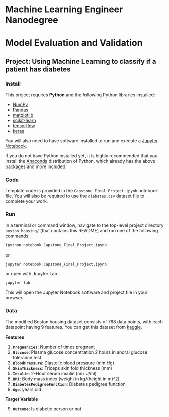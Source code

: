 # Machine Learning Engineer Nanodegree
# Model Evaluation and Validation
## Project: Using Machine Learning to classify if a patient has diabetes

### Install

This project requires **Python** and the following Python libraries installed:

- [NumPy](http://www.numpy.org/)
- [Pandas](http://pandas.pydata.org/)
- [matplotlib](http://matplotlib.org/)
- [scikit-learn](http://scikit-learn.org/stable/)
- [tensorflow](https://www.tensorflow.org/install)
- [keras](https://keras.io/)

You will also need to have software installed to run and execute a [Jupyter Notebook](http://jupyter.org/install.html).

If you do not have Python installed yet, it is highly recommended that you install the [Anaconda](https://www.anaconda.com/download/) distribution of Python, which already has the above packages and more included. 

### Code

Template code is provided in the `Capstone_Final_Project.ipynb` notebook file. You will also be required to use the `diabetes.csv` dataset file to complete your work. 

### Run

In a terminal or command window, navigate to the top-level project directory `boston_housing/` (that contains this README) and run one of the following commands:

```bash
ipython notebook Capstone_Final_Project.ipynb
```  
or
```bash
jupyter notebook Capstone_Final_Project.ipynb
```
or open with Jupyter Lab
```bash
jupyter lab
```

This will open the Jupyter Notebook software and project file in your browser.

### Data

The modified Boston housing dataset consists of 768 data points, with each datapoint having 9 features. You can get this dataset from [kaggle](https://www.kaggle.com/uciml/pima-indians-diabetes-database).

**Features**
1. **`Pregnancies`**: Number of times pregnant
2. **`Glucose`**: Plasma glucose concentration 2 hours in anoral glucose tolerance test.
3. **`BloodPressure`**: Diastolic blood pressure (mm Hg)
4. **`SkinThickness`**: Triceps skin fold thickness (mm)
5. **`Insulin`**: 2-Hour serum insulin (mu U/ml)
6. **`BMI`**: Body mass index (weight in kg/(height in m)^2)
7. **`DiabetesPedigreeFunction`**: Diabetes pedigree function
8. **`Age`**: years old


**Target Variable**

9. **`Outcome`**: Is diabetic person or not